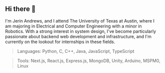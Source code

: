 ## Hi there 👋

I'm Jerin Andrews, and I attend The University of Texas at Austin, where I am majoring in Electrical and Computer Engineering with a minor in Robotics. With a strong interest in system design, I've become particularly passionate about backend web development and infrastructure, and I'm currently on the lookout for internships in these fields.

  > Languages: Python, C, C++, Java, JavaScript, TypeScript
  
  > Tools: Next.js, React.js, Express.js, MongoDB, Unity, Arduino, MSPM0, Linux
<!--
**jerin-t-andrews/jerin-t-andrews** is a ✨ _special_ ✨ repository because its `README.md` (this file) appears on your GitHub profile.

Here are some ideas to get you started:

- 🔭 I’m currently working on ...
- 🌱 I’m currently learning ...
- 👯 I’m looking to collaborate on ...
- 🤔 I’m looking for help with ...
- 💬 Ask me about ...
- 📫 How to reach me: ...
- 😄 Pronouns: ...
- ⚡ Fun fact: ...
-->
